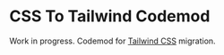 # CSS To Tailwind Codemod

Work in progress. Codemod for [Tailwind CSS](https://github.com/tailwindlabs/tailwindcss) migration.